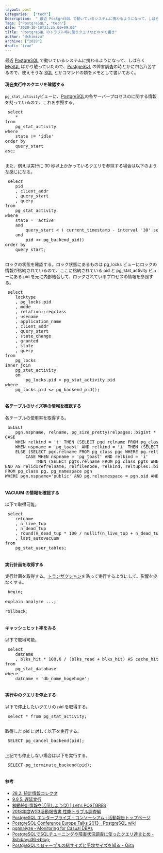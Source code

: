 ```yaml
---
layout: post
Categories:  ["tech"]
Description:  " 最近 PostgreSQL で動いているシステムに携わるようになって、しばらく MySQL ばかり触っていたので、PostgreSQL の障害調査の時とかに四苦八苦するので、使えそうな SQL とかコマンドの類をメモとして書いておく。 "
Tags: ["PostgreSQL", "tech"]
date: "2020-10-10T23:25:00+09:00"
title: "PostgreSQL のトラブル時に使うクエリなどのメモ書き"
author: "dshimizu"
archive: ["2020"]
draft: "true"
---
```


<body>
<p>最近 <a class="keyword" href="http://d.hatena.ne.jp/keyword/PostgreSQL">PostgreSQL</a> で動いているシステムに携わるようになって、しばらく <a class="keyword" href="http://d.hatena.ne.jp/keyword/MySQL">MySQL</a> ばかり触っていたので、<a class="keyword" href="http://d.hatena.ne.jp/keyword/PostgreSQL">PostgreSQL</a> の障害調査の時とかに四苦八苦するので、使えそうな <a class="keyword" href="http://d.hatena.ne.jp/keyword/SQL">SQL</a> とかコマンドの類をメモとして書いておく。</p>
</body>

<!-- more -->

<body>
<h4>現在実行中のクエリを確認する</h4>


<p><code>pg_stat_activity</code>ビューに、<a class="keyword" href="http://d.hatena.ne.jp/keyword/PostgreSQL">PostgreSQL</a>の各サーバープロセスのに関する情報を持っているので、これを参照する。</p>

<pre class="terminal"> select
    *
from
    pg_stat_activity
where
    state != 'idle'
order by
    query_start
asc;
 </pre>


<p>また、例えば実行に 30 秒以上かかっているクエリを参照する場合は以下のような感じになる。</p>

<pre class="terminal"> select
    pid
    , client_addr
    , query_start
    , query
from
    pg_stat_activity
where
    state = 'active'
    and
        query_start &lt; ( current_timestamp - interval '30' second )
    and
        pid &lt;&gt; pg_backend_pid()
order by
    query_start;
 </pre>


<p>ロックの状態を確認する。ロック状態にあるものは pg_locks ビューにロックの情報が格納されているので、ここに格納されている pid と pg_stat_activity ビューにある pid を元に内部結合して、ロックされているプロセスの情報を参照する。</p>

<pre class="terminal"> select
    locktype
    , pg_locks.pid
    , mode
    , relation::regclass
    , usename
    , application_name
    , client_addr
    , query_start
    , state_change
    , granted
    , state
    , query
from
    pg_locks
inner join
    pg_stat_activity
    on
        pg_locks.pid = pg_stat_activity.pid
where
    pg_locks.pid &lt;&gt; pg_backend_pid();
 </pre>


<h4>各テーブルのサイズ等の情報を確認する</h4>


<p>各テーブルの使用率を取得する。</p>

<pre class="terminal"> SELECT
    pgn.nspname, relname, pg_size_pretty(relpages::bigint * 8 * 1024) AS size,
CASE 
    WHEN relkind = 't' THEN (SELECT pgd.relname FROM pg_class pgd WHERE pgd.reltoastrelid = pg.oid)
    WHEN nspname = 'pg_toast' AND relkind = 'i' THEN (SELECT pgt.relname FROM pg_class pgt WHERE SUBSTRING(pgt.relname FROM 10) = REPLACE(SUBSTRING(pg.relname FROM 10), '_index', ''))
    ELSE (SELECT pgc.relname FROM pg_class pgc WHERE pg.reltoastrelid = pgc.oid) END::varchar AS refrelname,
        CASE WHEN nspname = 'pg_toast' AND relkind = 'i'
            THEN (SELECT pgts.relname FROM pg_class pgts WHERE pgts.reltoastrelid = (SELECT pgt.oid FROM pg_class pgt WHERE SUBSTRING(pgt.relname FROM 10) = REPLACE(SUBSTRING(pg.relname FROM 10), '_index', '')))
END AS relidxrefrelname, relfilenode, relkind, reltuples::bigint, relpages 
FROM pg_class pg, pg_namespace pgn
WHERE pgn.nspname='public' AND pg.relnamespace = pgn.oid AND pgn.nspname NOT IN ('information_schema', 'pg_catalog') ORDER BY relpages DESC; 
 </pre>


<h4>VACUUM の情報を確認する</h4>


<p>以下で取得可能。</p>

<pre class="terminal"> select
    relname
    , n_live_tup
    , n_dead_tup
    , round(n_dead_tup * 100 / nullif(n_live_tup + n_dead_tup, 0), 2) as dead_ratio
    , last_autovacuum
from
    pg_stat_user_tables;
 </pre>


<h4>実行計画を取得する</h4>


<p>実行計画を取得する。<a class="keyword" href="http://d.hatena.ne.jp/keyword/%A5%C8%A5%E9%A5%F3%A5%B6%A5%AF%A5%B7%A5%E7%A5%F3">トランザクション</a>を貼って実行するようにして、影響を少なくする。</p>

<pre class="terminal"> begin;

explain analyze ...;

rollback;
 </pre>




<h4>キャッシュヒット率をみる</h4>


<p>以下で取得可能。</p>

<pre class="terminal"> select
    datname
    , blks_hit * 100.0 / (blks_read + blks_hit) AS cache_hit
from
    pg_stat_database
where
    datname = 'db_name_hogehoge';
 </pre>




<h4>実行中のクエリを停止する</h4>


<p>以下で停止したいクエリの pid を取得する。</p>

<pre class="terminal"> select * from pg_stat_activity;
 </pre>


<p>取得した pid に対して以下を実行する。</p>

<pre class="terminal"> SELECT pg_cancel_backend(pid);
 </pre>


<p>上記でも停止しない場合は以下を実行する。</p>

<pre class="terminal"> SELECT pg_terminate_backend(pid);
 </pre>


<h4>参考</h4>


<ul>
    <li><a target="_brank" rel="noopener noreferrer" href="https://www.postgresql.jp/document/current/html/monitoring-stats.html#PG-STAT-ACTIVITY-VIEW">28.2. 統計情報コレクタ</a></li>
    <li><a target="_brank" rel="noopener noreferrer" href="https://www.postgresql.jp/document/current/html/functions-datetime.html">9.9.5. 遅延実行</a></li>
        <li><a href="https://lets.postgresql.jp/documents/technical/statistics/2">稼動統計情報を活用しよう(2) | Let's POSTGRES</a></li>
        <li><a href="https://pgecons-sec-tech.github.io/tech-report/html_wg3_performance/wg3_performance.html">2018年度WG3活動報告書 性能トラブル調査編</a></li>
    <li><a target="_brank" rel="noopener noreferrer" href="https://pgecons-sec-tech.github.io/tech-report/">PostgreSQL エンタープライズ・コンソーシアム  :  活動報告トップページ</a></li>
    <li><a target="_brank" rel="noopener noreferrer" href="https://wiki.postgresql.org/wiki/PostgreSQL_Conference_Europe_Talks_2013">PostgreSQL Conference Europe Talks 2013 - PostgreSQL wiki</a></li>
    <li><a target="_brank" rel="noopener noreferrer" href="https://wiki.postgresql.org/images/a/ab/Pganalyze_Lightning_talk.pdf">pganalyze - Monitoring for Casual DBAs</a></li>
    <li><a target="_brank" rel="noopener noreferrer" href="https://blog.shibayu36.org/entry/2018/04/09/193000">PostgreSQLでSQLチューニングや障害状況調査に使ったクエリ達まとめ - $shibayu36-&gt;blog;
</a></li>
    <li><a target="_brank" rel="noopener noreferrer" href="https://qiita.com/awakia/items/99c3d114aa16099e825d">PostgreSQLで各テーブルの総サイズと平均サイズを知る - Qiita
</a></li>
</ul>

</body>
